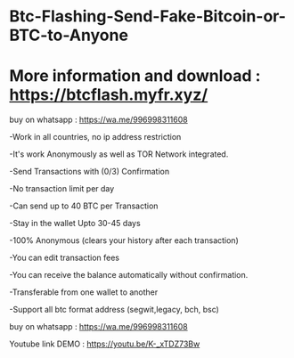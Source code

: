 # Btc-Flashing-Send-Fake-Bitcoin-or-BTC-to-Anyone

# More information and download : https://btcflash.myfr.xyz/

buy on whatsapp :  https://wa.me/996998311608

-Work in all countries, no ip address restriction

-It's work Anonymously as well as TOR Network integrated.

-Send Transactions with (0/3) Confirmation

-No transaction limit per day

-Can send up to 40 BTC per Transaction

-Stay in the wallet Upto 30-45 days

-100% Anonymous (clears your history after each transaction)

-You can edit transaction fees

-You can receive the balance automatically without confirmation.

-Transferable from one wallet to another

-Support all btc format address (segwit,legacy, bch, bsc)

buy on whatsapp : https://wa.me/996998311608

Youtube link DEMO : https://youtu.be/K-_xTDZ73Bw


